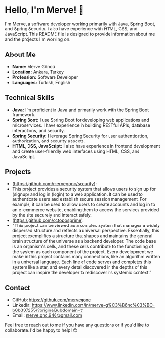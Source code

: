 # Hello, I'm Merve! 👋

I'm Merve, a software developer working primarily with Java, Spring Boot, and Spring Security. I also have experience with HTML, CSS, and JavaScript. This README file is designed to provide information about me and the projects I'm working on.

## About Me

- **Name:** Merve Göncü
- **Location:** Ankara, Turkey
- **Profession:** Software Developer
- **Languages:** Turkish, English

## Technical Skills

- **Java:** I'm proficient in Java and primarily work with the Spring Boot framework.
- **Spring Boot:** I use Spring Boot for developing web applications and microservices. I have experience in building RESTful APIs, database interactions, and security.
- **Spring Security:** I leverage Spring Security for user authentication, authorization, and security aspects.
- **HTML, CSS, JavaScript:** I also have experience in frontend development and create user-friendly web interfaces using HTML, CSS, and JavaScript.

## Projects

- (https://github.com/mervegonc/security):
- This project provides a security system that allows users to sign up for (signup) and log in (login) to a web application. It can be used to authenticate users and establish secure session management. For example, it can be used to allow users to create accounts and log in to an e-commerce website, enabling them to access the services provided by the site securely and interact safely.
- (https://github.com/octoposprime):
- "This project can be viewed as a complex system that manages a widely dispersed structure and reflects a universal perspective. Essentially, this project exemplifies a structure that shapes and maintains the general brain structure of the universe as a backend developer. The code base is an organism's cells, and these cells contribute to the functioning of the system as each component of the project. Every development we make in this project contains many connections, like an algorithm written in a universal language. Each line of code serves and completes this system like a star, and every detail discovered in the depths of this project can inspire the developer to rediscover its systemic context.”

## Contact

- GitHub: https://github.com/mervegonc
- LinkedIn: https://www.linkedin.com/in/merve-g%C3%B6nc%C3%BC-b8b837255/?originalSubdomain=tr
- Email: merve.gnc.946@gmail.com

Feel free to reach out to me if you have any questions or if you'd like to collaborate. I'd be happy to help! 😊
